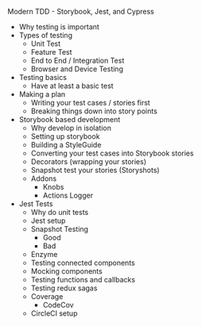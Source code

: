 Modern TDD - Storybook, Jest, and Cypress

- Why testing is important
- Types of testing
	- Unit Test
	- Feature Test
	- End to End / Integration Test
	- Browser and Device Testing
- Testing basics
	- Have at least a basic test
- Making a plan
	- Writing your test cases / stories first
	- Breaking things down into story points
- Storybook based development
	- Why develop in isolation
	- Setting up storybook
	- Building a StyleGuide
	- Converting your test cases into Storybook stories
	- Decorators (wrapping your stories)
 	- Snapshot test your stories (Storyshots)
 	- Addons
	 	- Knobs
	 	- Actions Logger
- Jest Tests
	- Why do unit tests
	- Jest setup
	- Snapshot Testing
		- Good 
		- Bad
	- Enzyme
	- Testing connected components
	- Mocking components
	- Testing functions and callbacks
	- Testing redux sagas
	- Coverage
		- CodeCov 
	- CircleCI setup
<!--stackedit_data:
eyJoaXN0b3J5IjpbLTEzOTY4OTg1MDUsLTE0ODY3NDcwNjksLT
Q1NTQzNTcyMywzMTE3NTM4MjQsLTIwODg3NDY2MTJdfQ==
-->